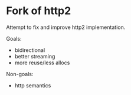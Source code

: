 # Fork of http2

Attempt to fix and improve http2 implementation.

Goals:
- bidirectional
- better streaming
- more reuse/less allocs

Non-goals:
- http semantics
